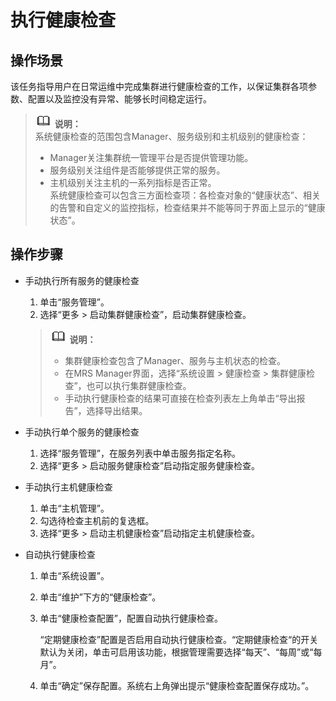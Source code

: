 # 执行健康检查<a name="ZH-CN_TOPIC_0174499442"></a>

## 操作场景<a name="zh-cn_topic_0035251715_s5674fd0b53a049229ad47593b46a13a2"></a>

该任务指导用户在日常运维中完成集群进行健康检查的工作，以保证集群各项参数、配置以及监控没有异常、能够长时间稳定运行。

>![](public_sys-resources/icon-note.gif) **说明：**   
>系统健康检查的范围包含Manager、服务级别和主机级别的健康检查：  
>-   Manager关注集群统一管理平台是否提供管理功能。  
>-   服务级别关注组件是否能够提供正常的服务。  
>-   主机级别关注主机的一系列指标是否正常。  
>系统健康检查可以包含三方面检查项：各检查对象的“健康状态”、相关的告警和自定义的监控指标，检查结果并不能等同于界面上显示的“健康状态”。  

## 操作步骤<a name="zh-cn_topic_0035251715_s2bb186281bff48e2ac6b39bf9904fa55"></a>

-   手动执行所有服务的健康检查

    1.  单击“服务管理”。
    2.  选择“更多 \> 启动集群健康检查”，启动集群健康检查。

    >![](public_sys-resources/icon-note.gif) **说明：**   
    >-   集群健康检查包含了Manager、服务与主机状态的检查。  
    >-   在MRS Manager界面，选择“系统设置 \> 健康检查 \> 集群健康检查”，也可以执行集群健康检查。  
    >-   手动执行健康检查的结果可直接在检查列表左上角单击“导出报告”，选择导出结果。  

-   手动执行单个服务的健康检查
    1.  选择“服务管理”，在服务列表中单击服务指定名称。
    2.  选择“更多 \> 启动服务健康检查”启动指定服务健康检查。

-   手动执行主机健康检查
    1.  单击“主机管理”。
    2.  勾选待检查主机前的复选框。
    3.  选择“更多 \> 启动主机健康检查”启动指定主机健康检查。


-   自动执行健康检查
    1.  单击“系统设置”。
    2.  单击“维护”下方的“健康检查”。
    3.  单击“健康检查配置”，配置自动执行健康检查。

        “定期健康检查”配置是否启用自动执行健康检查。“定期健康检查“的开关默认为关闭，单击可启用该功能，根据管理需要选择“每天”、“每周”或“每月”。

    4.  单击“确定”保存配置。系统右上角弹出提示“健康检查配置保存成功。”。


